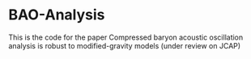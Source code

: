 # BAO-Analysis
This is the code for the paper Compressed baryon acoustic oscillation analysis is robust to modified-gravity models (under review on JCAP)
